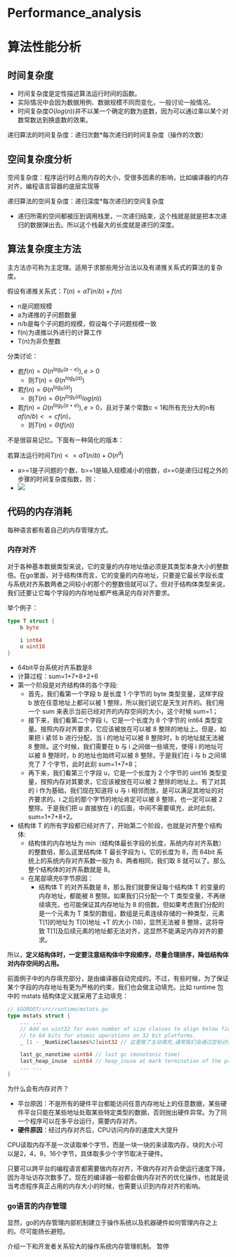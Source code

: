 # Performance_analysis

# 算法性能分析
## 时间复杂度
- 时间复杂度是定性描述算法运行时间的函数。
- 实际情况中会因为数据用例、数据规模不同而变化，一般讨论一般情况。
- 时间复杂度$O(log(n))$并不以某一个确定的数为底数，因为可以通过乘以某个对数常数达到换底数的效果。

递归算法的时间复杂度：递归次数*每次递归的时间复杂度（操作的次数）
## 空间复杂度分析
空间复杂度：程序运行时占用内存的大小，受很多因素的影响，比如编译器的内存对齐，编程语言容器的底层实现等

递归算法的空间复杂度：递归深度*每次递归的空间复杂度
- 递归所需的空间都被压到调用栈里，一次递归结束，这个栈就是就是把本次递归的数据弹出去。所以这个栈最大的长度就是递归的深度。
## 算法复杂度主方法
主方法亦可称为主定理。适用于求那些用分治法以及有递推关系式的算法的复杂度。

假设有递推关系式：$T(n)=aT(n/b)+f(n)$ 
- n是问题规模
- a为递推的子问题数量
- n/b是每个子问题的规模，假设每个子问题规模一致
- f(n)为递推以外进行的计算工作
- T(n)为非负整数

分类讨论：
- 若$f(n)=O(n^{log_b(a-e)}),e>0$
    - 则$T(n)=Θ(n^{log_b(a)})$
- 若$f(n)=Θ(n^{log_b(a)})$
    - 则$T(n)=Θ(n^{log_b(a)}log(n))$
- 若$f(n)=Ω(n^{log_b(a+e)}),e>0$，且对于某个常数c < 1和所有充分大的n有$af(n/b)<=cf(n)$，
    - 则$T(n)=Θ(f(n))$

不是很容易记忆。下面有一种简化的版本：

若算法运行时间$T(n)<=aT(n/b)+O(n^d)$
- a>=1是子问题的个数，b>=1是输入规模减小的倍数，d>=0是递归过程之外的步骤的时间复杂度指数，则：
- ![](https://raw.githubusercontent.com/QizhengZou/Image_hosting_rep/main/20220303125128.png)
## 代码的内存消耗
每种语言都有着自己的内存管理方式。
### 内存对齐

对于各种基本数据类型来说，它的变量的内存地址值必须是其类型本身大小的整数倍。在go里面，对于结构体而言，它的变量的内存地址，只要是它最长字段长度与系统对齐系数两者之间较小的那个的整数倍就可以了。但对于结构体类型来说，我们还要让它每个字段的内存地址都严格满足内存对齐要求。

举个例子：
```go
type T struct {
    b byte

    i int64
    u uint16
}
```
- 64bit平台系统对齐系数是8
- 计算过程：sum=1+7+8+2+6
- 第一个阶段是对齐结构体的各个字段:
    - 首先，我们看第一个字段 b 是长度 1 个字节的 byte 类型变量，这样字段 b 放在任意地址上都可以被 1 整除，所以我们说它是天生对齐的。我们用一个 sum 来表示当前已经对齐的内存空间的大小，这个时候 sum=1；
    - 接下来，我们看第二个字段 i，它是一个长度为 8 个字节的 int64 类型变量。按照内存对齐要求，它应该被放在可以被 8 整除的地址上。但是，如果把 i 紧邻 b 进行分配，当 i 的地址可以被 8 整除时，b 的地址就无法被 8 整除。这个时候，我们需要在 b 与 i 之间做一些填充，使得 i 的地址可以被 8 整除时，b 的地址也始终可以被 8 整除，于是我们在 i 与 b 之间填充了 7 个字节，此时此刻 sum=1+7+8；
    - 再下来，我们看第三个字段 u，它是一个长度为 2 个字节的 uint16 类型变量，按照内存对其要求，它应该被放在可以被 2 整除的地址上。有了对其的 i 作为基础，我们现在知道将 u 与 i 相邻而放，是可以满足其地址的对齐要求的。i 之后的那个字节的地址肯定可以被 8 整除，也一定可以被 2 整除。于是我们把 u 直接放在 i 的后面，中间不需要填充，此时此刻，sum=1+7+8+2。
- 结构体 T 的所有字段都已经对齐了，开始第二个阶段，也就是对齐整个结构体:
    - 结构体的内存地址为 min（结构体最长字段的长度，系统内存对齐系数）的整数倍，那么这里结构体 T 最长字段为 i，它的长度为 8，而 64bit 系统上的系统内存对齐系数一般为 8，两者相同，我们取 8 就可以了。那么整个结构体的对齐系数就是 8。
    - 在尾部填充6字节原因：
        - 结构体 T 的对齐系数是 8，那么我们就要保证每个结构体 T 的变量的内存地址，都能被 8 整除。如果我们只分配一个 T 类型变量，不再继续填充，也可能保证其内存地址为 8 的倍数。但如果考虑我们分配的是一个元素为 T 类型的数组，数组是元素连续存储的一种类型，元素 T[1]的地址为 T[0]地址 +T 的大小 (18)，显然无法被 8 整除，这将导致 T[1]及后续元素的地址都无法对齐，这显然不能满足内存对齐的要求。

所以，**定义结构体时，一定要注意结构体中字段顺序，尽量合理排序，降低结构体对内存空间的占用。**

前面例子中的内存填充部分，是由编译器自动完成的。不过，有些时候，为了保证某个字段的内存地址有更为严格的约束，我们也会做主动填充。比如 runtime 包中的 mstats 结构体定义就采用了主动填充：
```go
// $GOROOT/src/runtime/mstats.go
type mstats struct {
    ... ...
    // Add an uint32 for even number of size classes to align below fields
    // to 64 bits for atomic operations on 32 bit platforms.
    _ [1 - _NumSizeClasses%2]uint32 // 这里做了主动填充,通常我们会通过空标识符来进行主动填充

    last_gc_nanotime uint64 // last gc (monotonic time)
    last_heap_inuse  uint64 // heap_inuse at mark termination of the previous GC
    ... ...
}
```


为什么会有内存对齐？
- 平台原因：不是所有的硬件平台都能访问任意内存地址上的任意数据，某些硬件平台只能在某些地址处取某些特定类型的数据，否则抛出硬件异常。为了同一个程序可以在多平台运行，需要内存对齐。
- **硬件原因**：经过内存对齐后，CPU访问内存的速度大大提升

CPU读取内存不是一次读取单个字节，而是一块一块的来读取内存，块的大小可以是2，4，8，16个字节，具体取多少个字节取决于硬件。

只要可以跨平台的编程语言都需要做内存对齐，不做内存对齐会使运行速度下降，因为寻址访存次数多了。现在的编译器一般都会做内存对齐的优化操作，也就是说当考虑程序真正占用的内存大小的时候，也需要认识到内存对齐的影响。
### go语言的内存管理
显然，go的内存管理内部机制建立于操作系统以及机器硬件如何管理内存之上的。尽可能扬长避短。

介绍一下和开发者关系较大的操作系统内存管理机制。
暂停
